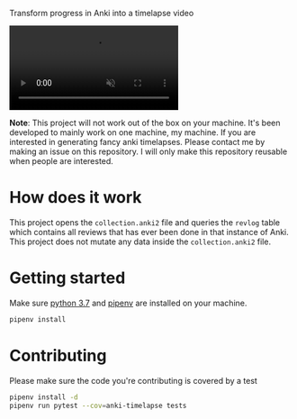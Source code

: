 Transform progress in Anki into a timelapse video

<video controls="" autoplay="" muted="" loop="">
    <source src="https://tfarla.github.io/kanji/video.mp4">
</video>

**Note**: This project will not work out of the box on your machine.
It's been developed to mainly work on one machine, my machine. If you are interested in generating fancy anki timelapses. Please contact me by making an issue on this repository. I will only make this repository reusable when people are interested. 

# How does it work
This project opens the `collection.anki2` file and queries the `revlog` table which contains all reviews that has ever been done in that instance of Anki. This project does not mutate any data inside the `collection.anki2` file.

# Getting started
Make sure [python 3.7](https://www.python.org/downloads/release/python-370/) and [pipenv](https://github.com/pypa/pipenv) are installed on your machine.

```bash
pipenv install
```

# Contributing
Please make sure the code you're contributing is covered by a test

```bash
pipenv install -d
pipenv run pytest --cov=anki-timelapse tests
```
